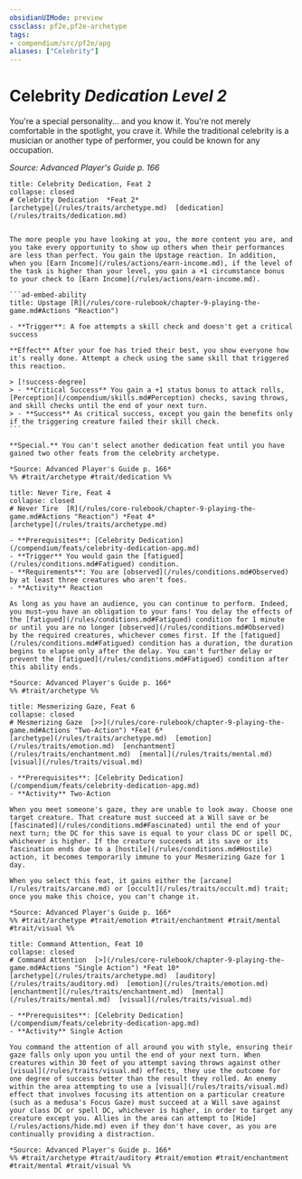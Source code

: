 ```yaml
---
obsidianUIMode: preview
cssclass: pf2e,pf2e-archetype
tags:
- compendium/src/pf2e/apg
aliases: ["Celebrity"]
---
```

# Celebrity *Dedication Level 2*  

You're a special personality... and you know it. You're not merely comfortable in the spotlight, you crave it. While the traditional celebrity is a musician or another type of performer, you could be known for any occupation.

*Source: Advanced Player's Guide p. 166*

````ad-embed-feat
title: Celebrity Dedication, Feat 2
collapse: closed
# Celebrity Dedication  *Feat 2*  
[archetype](/rules/traits/archetype.md)  [dedication](/rules/traits/dedication.md)  


The more people you have looking at you, the more content you are, and you take every opportunity to show up others when their performances are less than perfect. You gain the Upstage reaction. In addition, when you [Earn Income](/rules/actions/earn-income.md), if the level of the task is higher than your level, you gain a +1 circumstance bonus to your check to [Earn Income](/rules/actions/earn-income.md).

```ad-embed-ability
title: Upstage [R](/rules/core-rulebook/chapter-9-playing-the-game.md#Actions "Reaction")

- **Trigger**: A foe attempts a skill check and doesn't get a critical success

**Effect** After your foe has tried their best, you show everyone how it's really done. Attempt a check using the same skill that triggered this reaction.

> [!success-degree] 
> - **Critical Success** You gain a +1 status bonus to attack rolls, [Perception](/compendium/skills.md#Perception) checks, saving throws, and skill checks until the end of your next turn.
> - **Success** As critical success, except you gain the benefits only if the triggering creature failed their skill check.
```

**Special.** You can't select another dedication feat until you have gained two other feats from the celebrity archetype.

*Source: Advanced Player's Guide p. 166*  
%% #trait/archetype #trait/dedication %%
````  

```ad-embed-feat
title: Never Tire, Feat 4
collapse: closed
# Never Tire  [R](/rules/core-rulebook/chapter-9-playing-the-game.md#Actions "Reaction") *Feat 4*  
[archetype](/rules/traits/archetype.md)  

- **Prerequisites**: [Celebrity Dedication](/compendium/feats/celebrity-dedication-apg.md)
- **Trigger** You would gain the [fatigued](/rules/conditions.md#Fatigued) condition.
- **Requirements**: You are [observed](/rules/conditions.md#Observed) by at least three creatures who aren't foes.
- **Activity** Reaction

As long as you have an audience, you can continue to perform. Indeed, you must—you have an obligation to your fans! You delay the effects of the [fatigued](/rules/conditions.md#Fatigued) condition for 1 minute or until you are no longer [observed](/rules/conditions.md#Observed) by the required creatures, whichever comes first. If the [fatigued](/rules/conditions.md#Fatigued) condition has a duration, the duration begins to elapse only after the delay. You can't further delay or prevent the [fatigued](/rules/conditions.md#Fatigued) condition after this ability ends.

*Source: Advanced Player's Guide p. 166*  
%% #trait/archetype %%
```  

```ad-embed-feat
title: Mesmerizing Gaze, Feat 6
collapse: closed
# Mesmerizing Gaze  [>>](/rules/core-rulebook/chapter-9-playing-the-game.md#Actions "Two-Action") *Feat 6*  
[archetype](/rules/traits/archetype.md)  [emotion](/rules/traits/emotion.md)  [enchantment](/rules/traits/enchantment.md)  [mental](/rules/traits/mental.md)  [visual](/rules/traits/visual.md)  

- **Prerequisites**: [Celebrity Dedication](/compendium/feats/celebrity-dedication-apg.md)
- **Activity** Two-Action

When you meet someone's gaze, they are unable to look away. Choose one target creature. That creature must succeed at a Will save or be [fascinated](/rules/conditions.md#Fascinated) until the end of your next turn; the DC for this save is equal to your class DC or spell DC, whichever is higher. If the creature succeeds at its save or its fascination ends due to a [hostile](/rules/conditions.md#Hostile) action, it becomes temporarily immune to your Mesmerizing Gaze for 1 day.

When you select this feat, it gains either the [arcane](/rules/traits/arcane.md) or [occult](/rules/traits/occult.md) trait; once you make this choice, you can't change it.

*Source: Advanced Player's Guide p. 166*  
%% #trait/archetype #trait/emotion #trait/enchantment #trait/mental #trait/visual %%
```  

```ad-embed-feat
title: Command Attention, Feat 10
collapse: closed
# Command Attention  [>](/rules/core-rulebook/chapter-9-playing-the-game.md#Actions "Single Action") *Feat 10*  
[archetype](/rules/traits/archetype.md)  [auditory](/rules/traits/auditory.md)  [emotion](/rules/traits/emotion.md)  [enchantment](/rules/traits/enchantment.md)  [mental](/rules/traits/mental.md)  [visual](/rules/traits/visual.md)  

- **Prerequisites**: [Celebrity Dedication](/compendium/feats/celebrity-dedication-apg.md)
- **Activity** Single Action

You command the attention of all around you with style, ensuring their gaze falls only upon you until the end of your next turn. When creatures within 30 feet of you attempt saving throws against other [visual](/rules/traits/visual.md) effects, they use the outcome for one degree of success better than the result they rolled. An enemy within the area attempting to use a [visual](/rules/traits/visual.md) effect that involves focusing its attention on a particular creature (such as a medusa's Focus Gaze) must succeed at a Will save against your class DC or spell DC, whichever is higher, in order to target any creature except you. Allies in the area can attempt to [Hide](/rules/actions/hide.md) even if they don't have cover, as you are continually providing a distraction.

*Source: Advanced Player's Guide p. 166*  
%% #trait/archetype #trait/auditory #trait/emotion #trait/enchantment #trait/mental #trait/visual %%
```